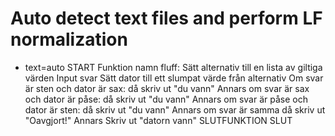 # Auto detect text files and perform LF normalization
* text=auto
START
Funktion namn fluff: 
    Sätt alternativ till en lista av giltiga värden
    Input svar
    Sätt dator till ett slumpat värde från alternativ
    Om svar är sten och dator är sax: 
        då skriv ut "du vann"
    Annars om svar är sax och dator är påse: 
        då skriv ut "du vann"
    Annars om svar är påse och dator är sten: 
        då skriv ut "du vann"
    Annars om svar är samma
        då skriv ut "Oavgjort!"
    Annars
        Skriv ut "datorn vann"
SLUTFUNKTION
SLUT